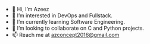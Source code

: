 - 👋 Hi, I’m Azeez
- 👀 I’m interested in DevOps and Fullstack.
- 🌱 I’m currently learning Software Engineering.
- 💞️ I’m looking to collaborate on C and Python projects. 
- 📫 Reach me at azconcept2016@gmail.com 

<!---
azconcept-droid/azconcept-droid is a ✨ special ✨ repository because its `README.md` (this file) appears on your GitHub profile.
You can click the Preview link to take a look at your changes.
--->
